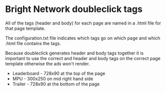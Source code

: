 Bright Network doubleclick tags
=========================

All of the tags (header and body) for each page are named in a .html file for that page template.

The configuration.txt file indicates which tags go on which page and which .html file contains the tags. 

Because doubleclick generates header and body tags together it is important to use the correct and header and body tags on the correct page template otherwise the ads won't render.

* Leaderboard - 728x90 at the top of the page
* MPU - 300x250 on mid right hand side
* Trailer - 728x90 at the bottom of the page
